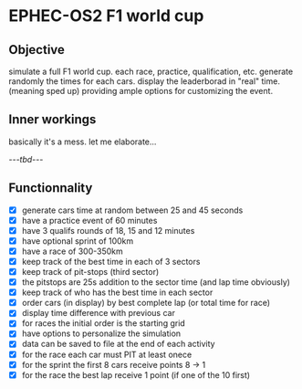# EPHEC-OS2 F1 world cup
## Objective
simulate a full F1 world cup.
each race, practice, qualification, etc.
generate randomly the times for each cars.
display the leaderborad in "real" time. (meaning sped up)
providing ample options for customizing the event.

## Inner workings
basically it's a mess. let me elaborate...

*---tbd---*


## Functionnality
- [x] generate cars time at random between 25 and 45 seconds
- [x] have a practice event of 60 minutes
- [x] have 3 qualifs rounds of 18, 15 and 12 minutes
- [x] have optional sprint of 100km
- [x] have a race of 300-350km
- [x] keep track of the best time in each of 3 sectors
- [x] keep track of pit-stops (third sector)
- [x] the pitstops are 25s addition to the sector time (and lap time obviously)
- [x] keep track of who has the best time in each sector
- [x] order cars (in display) by best complete lap (or total time for race)
- [x] display time difference with previous car
- [x] for races the initial order is the starting grid
- [x] have options to personalize the simulation
- [x] data can be saved to file at the end of each activity
- [x] for the race each car must PIT at least onece
- [x] for the sprint the first 8 cars receive points 8 -> 1
- [x] for the race the best lap receive 1 point (if one of the 10 first)